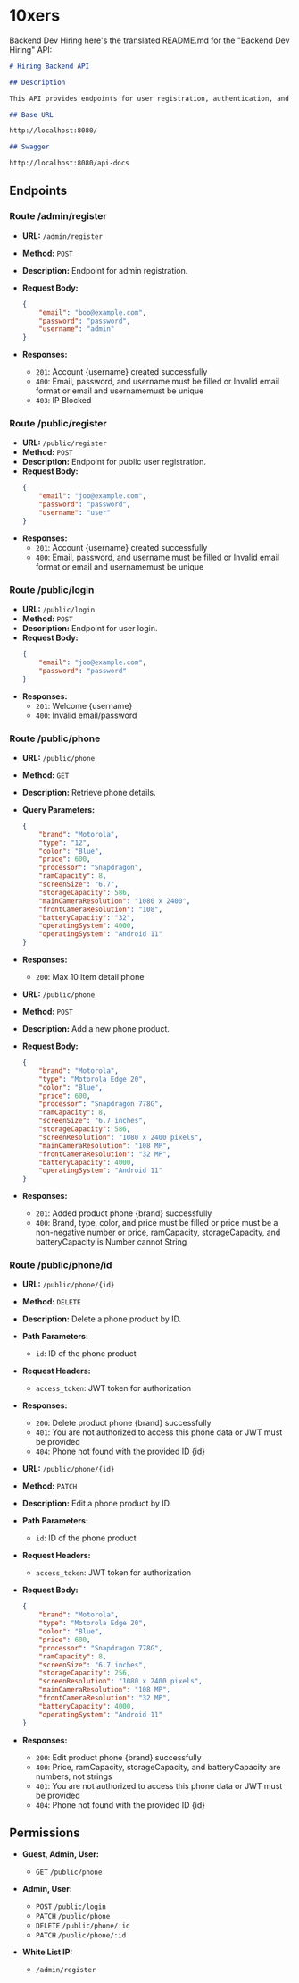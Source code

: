 # 10xers

Backend Dev Hiring
here's the translated README.md for the "Backend Dev Hiring" API:

```markdown
# Hiring Backend API

## Description

This API provides endpoints for user registration, authentication, and phone product management.

## Base URL

http://localhost:8080/

## Swagger

http://localhost:8080/api-docs
```

## Endpoints

### Route /admin/register

-   **URL:** `/admin/register`
-   **Method:** `POST`
-   **Description:** Endpoint for admin registration.
-   **Request Body:**

    ```json
    {
        "email": "boo@example.com",
        "password": "password",
        "username": "admin"
    }
    ```

-   **Responses:**
    -   `201`: Account {username} created successfully
    -   `400`: Email, password, and username must be filled or Invalid email format or email and usernamemust be unique
    -   `403`: IP Blocked

### Route /public/register

-   **URL:** `/public/register`
-   **Method:** `POST`
-   **Description:** Endpoint for public user registration.
-   **Request Body:**
    ```json
    {
        "email": "joo@example.com",
        "password": "password",
        "username": "user"
    }
    ```
-   **Responses:**
    -   `201`: Account {username} created successfully
    -   `400`: Email, password, and username must be filled or Invalid email format or email and usernamemust be unique

### Route /public/login

-   **URL:** `/public/login`
-   **Method:** `POST`
-   **Description:** Endpoint for user login.
-   **Request Body:**
    ```json
    {
        "email": "joo@example.com",
        "password": "password"
    }
    ```
-   **Responses:**
    -   `201`: Welcome {username}
    -   `400`: Invalid email/password

### Route /public/phone

-   **URL:** `/public/phone`
-   **Method:** `GET`
-   **Description:** Retrieve phone details.
-   **Query Parameters:**
    ```json
    {
        "brand": "Motorola",
        "type": "12",
        "color": "Blue",
        "price": 600,
        "processor": "Snapdragon",
        "ramCapacity": 8,
        "screenSize": "6.7",
        "storageCapacity": 586,
        "mainCameraResolution": "1080 x 2400",
        "frontCameraResolution": "108",
        "batteryCapacity": "32",
        "operatingSystem": 4000,
        "operatingSystem": "Android 11"
    }
    ```
-   **Responses:**

    -   `200`: Max 10 item detail phone

-   **URL:** `/public/phone`
-   **Method:** `POST`
-   **Description:** Add a new phone product.
-   **Request Body:**
    ```json
    {
        "brand": "Motorola",
        "type": "Motorola Edge 20",
        "color": "Blue",
        "price": 600,
        "processor": "Snapdragon 778G",
        "ramCapacity": 8,
        "screenSize": "6.7 inches",
        "storageCapacity": 586,
        "screenResolution": "1080 x 2400 pixels",
        "mainCameraResolution": "108 MP",
        "frontCameraResolution": "32 MP",
        "batteryCapacity": 4000,
        "operatingSystem": "Android 11"
    }
    ```
-   **Responses:**
    -   `201`: Added product phone {brand} successfully
    -   `400`: Brand, type, color, and price must be filled or price must be a non-negative number or price, ramCapacity, storageCapacity, and batteryCapacity is Number cannot String

### Route /public/phone/id

-   **URL:** `/public/phone/{id}`
-   **Method:** `DELETE`
-   **Description:** Delete a phone product by ID.
-   **Path Parameters:**
    -   `id`: ID of the phone product
-   **Request Headers:**
    -   `access_token`: JWT token for authorization
-   **Responses:**

    -   `200`: Delete product phone {brand} successfully
    -   `401`: You are not authorized to access this phone data or JWT must be provided
    -   `404`: Phone not found with the provided ID {id}

-   **URL:** `/public/phone/{id}`
-   **Method:** `PATCH`
-   **Description:** Edit a phone product by ID.
-   **Path Parameters:**
    -   `id`: ID of the phone product
-   **Request Headers:**
    -   `access_token`: JWT token for authorization
-   **Request Body:**
    ```json
    {
        "brand": "Motorola",
        "type": "Motorola Edge 20",
        "color": "Blue",
        "price": 600,
        "processor": "Snapdragon 778G",
        "ramCapacity": 8,
        "screenSize": "6.7 inches",
        "storageCapacity": 256,
        "screenResolution": "1080 x 2400 pixels",
        "mainCameraResolution": "108 MP",
        "frontCameraResolution": "32 MP",
        "batteryCapacity": 4000,
        "operatingSystem": "Android 11"
    }
    ```
-   **Responses:**
    -   `200`: Edit product phone {brand} successfully
    -   `400`: Price, ramCapacity, storageCapacity, and batteryCapacity are numbers, not strings
    -   `401`: You are not authorized to access this phone data or JWT must be provided
    -   `404`: Phone not found with the provided ID {id}

## Permissions

-   **Guest, Admin, User:**

    -   `GET` `/public/phone`

-   **Admin, User:**

    -   `POST` `/public/login`
    -   `PATCH` `/public/phone`
    -   `DELETE` `/public/phone/:id`
    -   `PATCH` `/public/phone/:id`

-   **White List IP:**
    -   `/admin/register`
